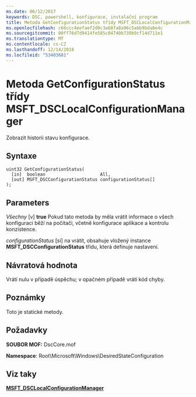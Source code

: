 ```yaml
---
ms.date: 06/12/2017
keywords: DSC, powershell, konfigurace, instalační program
title: Metoda GetConfigurationStatus třídy MSFT_DSCLocalConfigurationManager
ms.openlocfilehash: c66ccc4eefaef2d0c3a68fa8a96c5abb9bda6e4c
ms.sourcegitcommit: 00ff76d7d9414fe585c04740b739b9cf14d711e1
ms.translationtype: MT
ms.contentlocale: cs-CZ
ms.lasthandoff: 12/14/2018
ms.locfileid: "53403681"
---
```

# <a name="getconfigurationstatus-method-of-the-msftdsclocalconfigurationmanager-class"></a>Metoda GetConfigurationStatus třídy MSFT_DSCLocalConfigurationManager

Zobrazit historii stavu konfigurace.

## <a name="syntax"></a>Syntaxe

```mof
uint32 GetConfigurationStatus(
  [in]  boolean                     All,
  [out] MSFT_DSCConfigurationStatus configurationStatus[]
);
```

## <a name="parameters"></a>Parameters

*Všechny* \[v\] **true** Pokud tato metoda by měla vrátit informace o všech konfiguraci běží na počítači, včetně konfigurace aplikace a kontrolu konzistence.

*configurationStatus* \[si\] na vrátit, obsahuje vložený instance **MSFT_DSCConfigurationStatus** třídu, která definuje nastavení.

## <a name="return-value"></a>Návratová hodnota

Vrátí nulu v případě úspěchu; v opačném případě vrátí kód chyby.

## <a name="remarks"></a>Poznámky

Toto je statické metody.

## <a name="requirements"></a>Požadavky

**SOUBOR MOF:** DscCore.mof

**Namespace**: Root\Microsoft\Windows\DesiredStateConfiguration

## <a name="see-also"></a>Viz taky

[**MSFT_DSCLocalConfigurationManager**](msft-dsclocalconfigurationmanager.md)